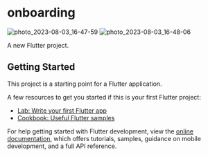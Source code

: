 # onboarding



![photo_2023-08-03_16-47-59](https://github.com/mehari123/2023-project-phase-mobile-tasks/assets/88460961/beca7d5e-f9ea-4ce8-86bf-eb959275f3a6)
![photo_2023-08-03_16-48-06](https://github.com/mehari123/2023-project-phase-mobile-tasks/assets/88460961/12938d37-41e1-465b-b993-a40739f19484)

A new Flutter project.

## Getting Started

This project is a starting point for a Flutter application.

A few resources to get you started if this is your first Flutter project:

- [Lab: Write your first Flutter app](https://docs.flutter.dev/get-started/codelab)
- [Cookbook: Useful Flutter samples](https://docs.flutter.dev/cookbook)

For help getting started with Flutter development, view the
[online documentation](https://docs.flutter.dev/), which offers tutorials,
samples, guidance on mobile development, and a full API reference.
